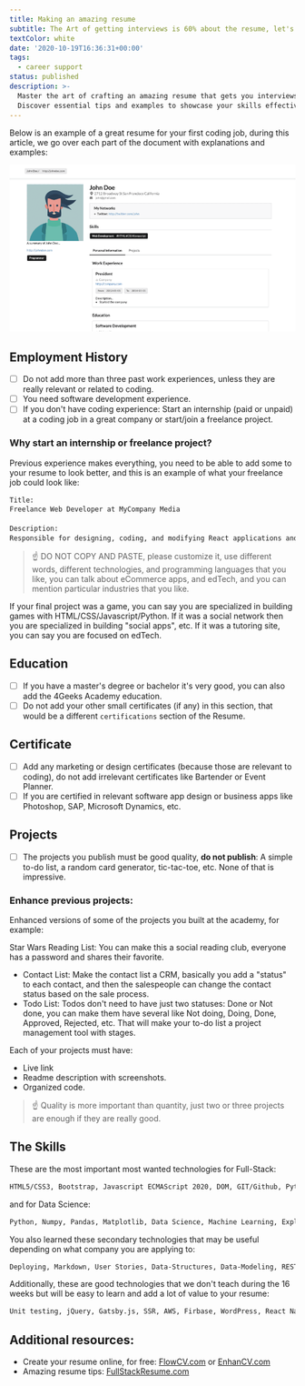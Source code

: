 ```yaml
---
title: Making an amazing resume
subtitle: The Art of getting interviews is 60% about the resume, let's make it shine!
textColor: white
date: '2020-10-19T16:36:31+00:00'
tags:
  - career support
status: published
description: >-
  Master the art of crafting an amazing resume that gets you interviews!
  Discover essential tips and examples to showcase your skills effectively.
---
```

Below is an example of a great resume for your first coding job, during this article, we go over each part of the document with explanations and examples:

![Image Resume](https://github.com/breatheco-de/content/blob/master/src/assets/images/resume2.png?raw=true)

## Employment History

- [ ] Do not add more than three past work experiences, unless they are really relevant or related to coding.
- [ ] You need software development experience.
- [ ] If you don't have coding experience: Start an internship (paid or unpaid) at a coding job in a great company or start/join a freelance project.

### Why start an internship or freelance project?

Previous experience makes everything, you need to be able to add some to your resume to look better, and this is an example of what your freelance job could look like:

```txt
Title: 
Freelance Web Developer at MyCompany Media

Description:
Responsible for designing, coding, and modifying React applications and Python APIs from layout/mockups/wireframes to functional and according to a client's specifications. Strive to create visually appealing sites that feature user-friendly design and clear navigation.
```

> :point_up:  DO NOT COPY AND PASTE, please customize it, use different words, different technologies, and programming languages that you like, you can talk about eCommerce apps, and edTech, and you can mention particular industries that you like.

If your final project was a game, you can say you are specialized in building games with HTML/CSS/Javascript/Python.
If it was a social network then you are specialized in building "social apps", etc.
If it was a tutoring site, you can say you are focused on edTech.

## Education

- [ ] If you have a master's degree or bachelor it's very good, you can also add the 4Geeks Academy education.
- [ ] Do not add your other small certificates (if any) in this section, that would be a different `certifications` section of the Resume.

## Certificate

- [ ] Add any marketing or design certificates (because those are relevant to coding), do not add irrelevant certificates like Bartender or Event Planner.
- [ ] If you are certified in relevant software app design or business apps like Photoshop, SAP, Microsoft Dynamics, etc.

## Projects 

- [ ] The projects you publish must be good quality, **do not publish**: A simple to-do list, a random card generator, tic-tac-toe, etc. None of that is impressive.

### Enhance previous projects:

Enhanced versions of some of the projects you built at the academy, for example:

Star Wars Reading List: You can make this a social reading club, everyone has a password and shares their favorite.
- Contact List: Make the contact list a CRM, basically you add a "status" to each contact, and then the salespeople can change the contact status based on the sale process.
- Todo List: Todos don't need to have just two statuses: Done or Not done, you can make them have several like Not doing, Doing, Done, Approved, Rejected, etc. That will make your to-do list a project management tool with stages.

Each of your projects must have:
- Live link
- Readme description with screenshots.
- Organized code.

> :point_up:  Quality is more important than quantity, just two or three projects are enough if they are really good.

## The Skills

These are the most important most wanted technologies for Full-Stack:

```txt
HTML5/CSS3, Bootstrap, Javascript ECMAScript 2020, DOM, GIT/Github, Python, Flask, APIs, React.js, Flux, SCRUM, SQL, SQLAlchemy, MySQL, Postgres
```

and for Data Science:
```txt
Python, Numpy, Pandas, Matplotlib, Data Science, Machine Learning, Exploratory data analysis (EDA), Webscraping
```

You also learned these secondary technologies that may be useful depending on what company you are applying to:

```txt
Deploying, Markdown, User Stories, Data-Structures, Data-Modeling, REST, MVC.
```

Additionally, these are good technologies that we don't teach during the 16 weeks but will be easy to learn and add a lot of value to your resume:

```txt
Unit testing, jQuery, Gatsby.js, SSR, AWS, Firbase, WordPress, React Native.
```


## Additional resources:

- Create your resume online, for free: [FlowCV.com](https://flowcv.io/) or [EnhanCV.com](https://enhancv.com/)
- Amazing resume tips: [FullStackResume.com](https://www.fullstackresume.com/)
